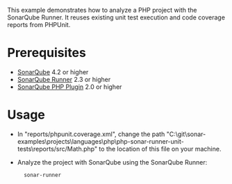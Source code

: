 This example demonstrates how to analyze a PHP project with the SonarQube Runner.
It reuses existing unit test execution and code coverage reports from PHPUnit.

Prerequisites
=============
* [SonarQube](http://www.sonarsource.org/downloads/) 4.2 or higher
* [SonarQube Runner](http://docs.codehaus.org/x/N4KxDQ) 2.3 or higher
* [SonarQube PHP Plugin](http://docs.codehaus.org/x/9IA9Dg) 2.0 or higher

Usage
=====
* In "reports/phpunit.coverage.xml", change the path "C:\git\sonar-examples\projects\languages\php\php-sonar-runner-unit-tests\reports/src/Math.php" to the location of this file on your machine.
* Analyze the project with SonarQube using the SonarQube Runner:

        sonar-runner
